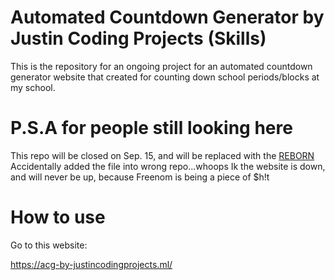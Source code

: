 # Automated Countdown Generator by Justin Coding Projects (Skills)
This is the repository for an ongoing project for an automated countdown generator website that created for counting down school periods/blocks at my school.

# P.S.A for people still looking here
This repo will be closed on Sep. 15, and will be replaced with the [REBORN](https://www.github.com/justincodingprojects/automated-countdown-generator-reborn)
Accidentally added the file into wrong repo...whoops
Ik the website is down, and will never be up, because Freenom is being a piece of $h!t

# How to use
Go to this website:

https://acg-by-justincodingprojects.ml/
